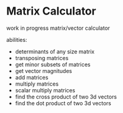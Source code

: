 # Matrix Calculator
work in progress matrix/vector calculator

abilities:
- determinants of any size matrix
- transposing matrices
- get minor subsets of matrices
- get vector magnitudes
- add matrices
- multiply matrices
- scalar multiply matrices
- find the cross product of two 3d vectors
- find the dot product of two 3d vectors